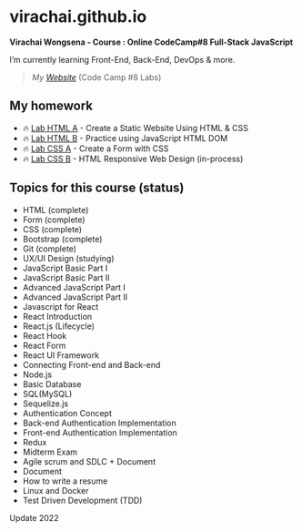 # virachai.github.io
__Virachai Wongsena - Course : Online CodeCamp#8 Full-Stack JavaScript__

I’m currently learning Front-End, Back-End, DevOps & more.

> *My [Website](https://virachai.github.io/)* (Code Camp #8 Labs)

## My homework
* :fire: [Lab HTML A](https://virachai.github.io/#lab001) - Create a Static Website Using HTML & CSS
* :fire: [Lab HTML B](https://virachai.github.io/#lab002) - Practice using JavaScript HTML DOM
* :fire: [Lab CSS A](https://virachai.github.io/lab-css-a.html) - Create a Form with CSS
* :fire: [Lab CSS B](https://virachai.github.io/lab-css-b.html) - HTML Responsive Web Design (in-process)

## Topics for this course (status)
* HTML (complete)
* Form (complete)
* CSS (complete)
* Bootstrap (complete)
* Git (complete)
* UX/UI Design (studying)
* JavaScript Basic Part I
* JavaScript Basic Part II
* Advanced JavaScript Part I
* Advanced JavaScript Part II
* Javascript for React
* React Introduction
* React.js (Lifecycle)
* React Hook
* React Form
* React UI Framework
* Connecting Front-end and Back-end
* Node.js
* Basic Database
* SQL(MySQL)
* Sequelize.js
* Authentication Concept
* Back-end Authentication Implementation
* Front-end Authentication Implementation
* Redux
* Midterm Exam
* Agile scrum and SDLC + Document
* Document
* How to write a resume
* Linux and Docker
* Test Driven Development (TDD)

Update 2022

